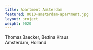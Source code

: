 ```yaml
---
title: Apartment Amsterdam
featured: 0010-amsterdam-apartment.jpg
layout: project
weight: 0020
---
```


Thomas Baecker, Bettina Kraus  
Amsterdam, Holland
